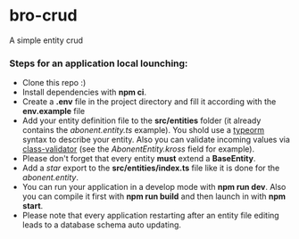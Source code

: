 # bro-crud
A simple entity crud

### Steps for an application local lounching:
- Clone this repo :)
- Install dependencies with **npm ci**.
- Create a **.env** file in the project directory and fill it according with the **env.example** file
- Add your entity definition file to the **src/entities** folder
(it already contains the *abonent.entity.ts* example).
You shold use a [typeorm](https://typeorm.io/#/entities) syntax to describe your entity.
Also you can validate incoming values via [class-validator](https://github.com/typestack/class-validator)
(see the *AbonentEntity.kross* field for example).
- Please don't forget that every entity **must** extend a **BaseEntity**.
- Add a *star* export to the **src/entities/index.ts** file like it is done for the *abonent.entity*.
- You can run your application in a develop mode with **npm run dev**. Also you can compile it first with **npm run build** and then launch in with **npm start**.
- Please note that every application restarting after an entity file editing leads to a database schema auto updating.
